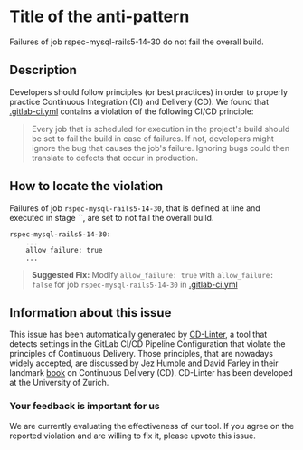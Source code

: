 
# Title of the anti-pattern
Failures of job rspec-mysql-rails5-14-30 do not fail the overall build.

## Description
Developers should follow principles (or best practices) in order to properly practice Continuous Integration (CI) and Delivery (CD).
We found that [.gitlab-ci.yml](https://gitlab.com/bachtungvantung/gitlab-ce/blob/master/.gitlab-ci.yml) contains a violation of the following CI/CD principle:

> Every job that is scheduled for execution in the project's build should be set to fail the build in case of failures.
If not, developers might ignore the bug that causes the job's failure. Ignoring bugs could then translate to defects that occur in production.

## How to locate the violation
Failures of job `rspec-mysql-rails5-14-30`, that is defined at line  and executed in stage ``, are set to not fail the overall build.

```
rspec-mysql-rails5-14-30:
    ...
    allow_failure: true
    ...
```

> **Suggested Fix:** Modify ```allow_failure: true``` with ```allow_failure: false``` for job `rspec-mysql-rails5-14-30` in [.gitlab-ci.yml](https://gitlab.com/bachtungvantung/gitlab-ce/blob/master/.gitlab-ci.yml)

## Information about this issue

This issue has been automatically generated by [CD-Linter](https://gitlab.com/Jancso/configuration-analytics), a tool that detects settings in the GitLab CI/CD Pipeline Configuration that violate the principles of Continuous Delivery. Those principles, that are nowadays widely accepted, are discussed by Jez Humble and David Farley in their landmark [book](https://www.oreilly.com/library/view/continuous-delivery-reliable/9780321670250/) on Continuous Delivery (CD). CD-Linter has been developed at the University of Zurich.

### Your feedback is important for us
We are currently evaluating the effectiveness of our tool. If you agree on the reported violation and are willing to fix it, please upvote this issue.